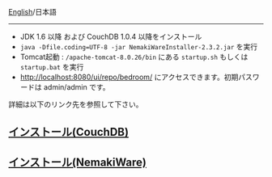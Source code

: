 [English](https://github.com/aegif/NemakiWare/wiki/Install)/日本語 
***
* JDK 1.6 以降 および CouchDB 1.0.4 以降をインストール
* `java -Dfile.coding=UTF-8 -jar NemakiWareInstaller-2.3.2.jar` を実行
* Tomcat起動 : `/apache-tomcat-8.0.26/bin` にある `startup.sh` もしくは `startup.bat` を実行
* [http://localhost:8080/ui/repo/bedroom/](http://localhost:8080/ui/repo/bedroom/) にアクセスできます。初期パスワードは admin/admin です。

詳細は以下のリンク先を参照して下さい。

## [インストール(CouchDB)](https://github.com/aegif/NemakiWare/wiki/%E3%82%A4%E3%83%B3%E3%82%B9%E3%83%88%E3%83%BC%E3%83%AB%28CouchDB%29)
## [インストール(NemakiWare)](https://github.com/aegif/NemakiWare/wiki/%E3%82%A4%E3%83%B3%E3%82%B9%E3%83%88%E3%83%BC%E3%83%AB%28NemakiWare%29)